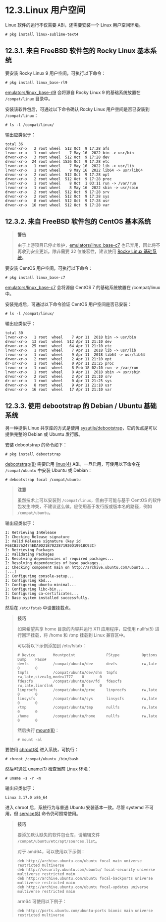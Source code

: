 # 12.3.Linux 用户空间

Linux 软件的运行不仅需要 ABI，还需要安装一个 Linux 用户空间环境。

```
# pkg install linux-sublime-text4
```

## 12.3.1. 来自 FreeBSD 软件包的 Rocky Linux 基本系统

要安装 Rocky Linux 9 用户空间，可执行以下命令：

```
# pkg install linux_base-rl9
```

[emulators/linux_base-rl9](https://cgit.freebsd.org/ports/tree/emulators/linux_base-rl9/) 会将源自 Rocky Linux 9 的基础系统放置在 `/compat/linux` 目录中。

安装该软件包后，可通过以下命令确认 Rocky Linux 用户空间是否已安装到 `/compat/linux`：

```
# ls -l /compat/linux/
```

输出应类似于：

```
total 36
drwxr-xr-x   2 root wheel  512 Oct  9 17:28 afs
lrwxr-xr-x   1 root wheel    7 May 16  2022 bin -> usr/bin
drwxr-xr-x   3 root wheel  512 Oct  9 17:28 dev
drwxr-xr-x  24 root wheel 1536 Oct  9 17:28 etc
lrwxr-xr-x   1 root wheel    7 May 16  2022 lib -> usr/lib
lrwxr-xr-x   1 root wheel    9 May 16  2022 lib64 -> usr/lib64
drwxr-xr-x   2 root wheel  512 Oct  9 17:28 opt
drwxr-xr-x   2 root wheel  512 Oct  9 17:28 proc
lrwxr-xr-x   1 root wheel    8 Oct  1 03:11 run -> /var/run
lrwxr-xr-x   1 root wheel    8 May 16  2022 sbin -> usr/sbin
drwxr-xr-x   2 root wheel  512 Oct  9 17:28 srv
drwxr-xr-x   2 root wheel  512 Oct  9 17:28 sys
drwxr-xr-x   8 root wheel  512 Oct  9 17:28 usr
drwxr-xr-x  16 root wheel  512 Oct  9 17:28 var
```

## 12.3.2. 来自 FreeBSD 软件包的 CentOS 基本系统

>**警告**
>
>由于上游项目已停止维护，[emulators/linux_base-c7](https://cgit.freebsd.org/ports/tree/emulators/linux_base-c7/) 也已弃用，因此将不再收到安全更新。除非需要 32 位兼容性，建议使用 [Rocky Linux 基础系统](https://docs.freebsd.org/en/books/handbook/linuxemu/#linuxemu-rockylinux)。 

要安装 CentOS 用户空间，可执行以下命令：

```
# pkg install linux_base-c7
```

[emulators/linux_base-c7](https://cgit.freebsd.org/ports/tree/emulators/linux_base-c7/) 会将源自 CentOS 7 的基础系统放置在 /compat/linux 中。

安装完成后，可通过以下命令验证 CentOS 用户空间是否已安装：

```
# ls -l /compat/linux/
```

输出应类似于：

```
total 30
lrwxr-xr-x   1 root  wheel    7 Apr 11  2018 bin -> usr/bin
drwxr-xr-x  13 root  wheel  512 Apr 11 21:10 dev
drwxr-xr-x  25 root  wheel   64 Apr 11 21:10 etc
lrwxr-xr-x   1 root  wheel    7 Apr 11  2018 lib -> usr/lib
lrwxr-xr-x   1 root  wheel    9 Apr 11  2018 lib64 -> usr/lib64
drwxr-xr-x   2 root  wheel    2 Apr 11 21:10 opt
dr-xr-xr-x   1 root  wheel    0 Apr 11 21:25 proc
lrwxr-xr-x   1 root  wheel    8 Feb 18 02:10 run -> /var/run
lrwxr-xr-x   1 root  wheel    8 Apr 11  2018 sbin -> usr/sbin
drwxr-xr-x   2 root  wheel    2 Apr 11 21:10 srv
dr-xr-xr-x   1 root  wheel    0 Apr 11 21:25 sys
drwxr-xr-x   8 root  wheel    9 Apr 11 21:10 usr
drwxr-xr-x  16 root  wheel   17 Apr 11 21:10 var
```

## 12.3.3. 使用 debootstrap 的 Debian / Ubuntu 基础系统

另一种提供 Linux 共享库的方式是使用 [sysutils/debootstrap](https://cgit.freebsd.org/ports/tree/sysutils/debootstrap/)，它的优点是可以提供完整的 Debian 或 Ubuntu 发行版。

安装 debootstrap 的命令如下：

```
# pkg install debootstrap
```

[debootstrap(8)](https://man.freebsd.org/cgi/man.cgi?query=debootstrap&sektion=8&format=html) 需要启用 [linux(4)](https://man.freebsd.org/cgi/man.cgi?query=linux&sektion=4&format=html) ABI。一旦启用，可使用以下命令在 `/compat/ubuntu` 中安装 Ubuntu 或 Debian：

```
# debootstrap focal /compat/ubuntu
```

>**注意**
>
>虽然技术上可以安装到 `/compat/linux`，但由于可能与基于 CentOS 的软件包发生冲突，不建议这么做。应使用基于发行版或版本名的路径，例如 `/compat/ubuntu`。 

输出应类似于：

```
I: Retrieving InRelease
I: Checking Release signature
I: Valid Release signature (key id F6ECB3762474EDA9D21B7022871920D1991BC93C)
I: Retrieving Packages
I: Validating Packages
I: Resolving dependencies of required packages...
I: Resolving dependencies of base packages...
I: Checking component main on http://archive.ubuntu.com/ubuntu...
[...]
I: Configuring console-setup...
I: Configuring kbd...
I: Configuring ubuntu-minimal...
I: Configuring libc-bin...
I: Configuring ca-certificates...
I: Base system installed successfully.
```

然后在 `/etc/fstab` 中设置挂载点。

>**技巧**
>
>如果希望共享 home 目录的内容并运行 X11 应用程序，应使用 nullfs(5) 进行回环挂载，将 /home 和 /tmp 挂载到 Linux 兼容区中。
>
>可以将以下示例添加到 /etc/fstab：
>
>```
># Device        Mountpoint              FStype          Options                      Dump    Pass#
>devfs           /compat/ubuntu/dev      devfs           rw,late                      0       0
>tmpfs           /compat/ubuntu/dev/shm  tmpfs           rw,late,size=1g,mode=1777    0       0
>fdescfs         /compat/ubuntu/dev/fd   fdescfs         rw,late,linrdlnk             0       0
>linprocfs       /compat/ubuntu/proc     linprocfs       rw,late                      0       0
>linsysfs        /compat/ubuntu/sys      linsysfs        rw,late                      0       0
>/tmp            /compat/ubuntu/tmp      nullfs          rw,late                      0       0
>/home           /compat/ubuntu/home     nullfs          rw,late                      0       0
>```
>
>然后执行 [mount(8)](https://man.freebsd.org/cgi/man.cgi?query=mount&sektion=8&format=html)：
>
>```
># mount -al
>```

要使用 [chroot(8)](https://man.freebsd.org/cgi/man.cgi?query=chroot&sektion=8&format=html) 进入系统，可执行：

```
# chroot /compat/ubuntu /bin/bash
```

然后可通过 [uname(1)](https://man.freebsd.org/cgi/man.cgi?query=uname&sektion=1&format=html) 检查当前 Linux 环境：

```
# uname -s -r -m
```

输出应类似于：

```
Linux 3.17.0 x86_64
```

进入 chroot 后，系统行为与普通 Ubuntu 安装基本一致。尽管 systemd 不可用，但 [service(8)](https://man.freebsd.org/cgi/man.cgi?query=service&sektion=8&format=html) 命令仍可照常使用。

>**技巧**
>
>要添加默认缺失的软件包仓库，请编辑文件 `/compat/ubuntu/etc/apt/sources.list`。
>
>对于 amd64，可以使用以下示例：
>
>```
>deb http://archive.ubuntu.com/ubuntu focal main universe restricted multiverse
>deb http://security.ubuntu.com/ubuntu/ focal-security universe multiverse restricted main
>deb http://archive.ubuntu.com/ubuntu focal-backports universe multiverse restricted main
>deb http://archive.ubuntu.com/ubuntu focal-updates universe multiverse restricted main
>```
>
>arm64 可使用以下例子：
>
>```
>deb http://ports.ubuntu.com/ubuntu-ports bionic main universe restricted multiverse
>```
